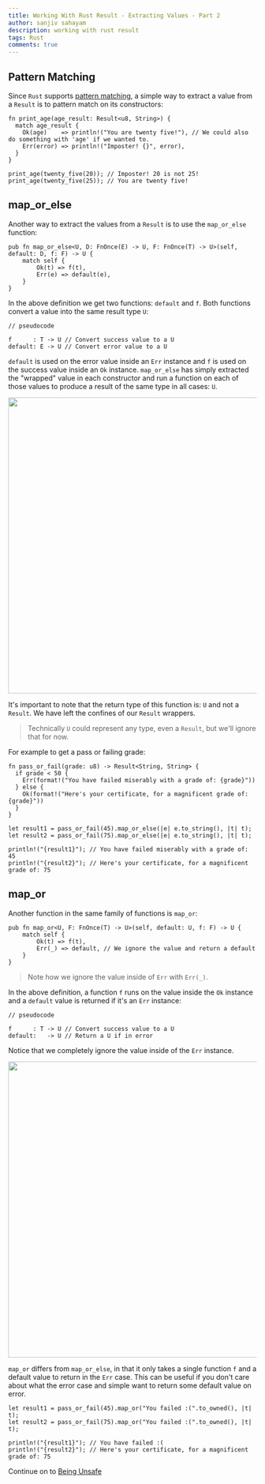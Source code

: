 ```yaml
---
title: Working With Rust Result - Extracting Values - Part 2
author: sanjiv sahayam
description: working with rust result
tags: Rust
comments: true
---
```



## Pattern Matching

Since `Rust` supports [pattern matching](https://doc.rust-lang.org/book/ch18-03-pattern-syntax.html), a simple way to extract a value from a `Result` is to pattern match on its constructors:

```{.rust .scrollx}
fn print_age(age_result: Result<u8, String>) {
  match age_result {
    Ok(age)    => println!("You are twenty five!"), // We could also do something with 'age' if we wanted to.
    Err(error) => println!("Imposter! {}", error),
  }
}

print_age(twenty_five(20)); // Imposter! 20 is not 25!
print_age(twenty_five(25)); // You are twenty five!
```

## map_or_else

Another way to extract the values from a `Result` is to use the `map_or_else` function:

```{.rust .scrollx}
pub fn map_or_else<U, D: FnOnce(E) -> U, F: FnOnce(T) -> U>(self, default: D, f: F) -> U {
    match self {
        Ok(t) => f(t),
        Err(e) => default(e),
    }
}
```

In the above definition we get two functions: `default` and `f`. Both functions convert a value into the same result type `U`:

```{.rust .scrollx}
// pseudocode

f      : T -> U // Convert success value to a U
default: E -> U // Convert error value to a U
```

 `default` is used on the error value inside an `Err` instance and `f` is used on the success value inside an `Ok` instance. `map_or_else` has simply extracted the "wrapped" value in each constructor and run a function on each of those values to produce a result of the same type in all cases: `U`.

<img src="/images/2024-01-24-working-with-rust-result/map-or-else.png" width="600" />


 It's important to note that the return type of this function is: `U` and not a `Result`. We have left the confines of our `Result` wrappers.

 > Technically `U` could represent any type, even a `Result`, but we'll ignore that for now.

For example to get a pass or failing grade:

```{.rust .scrollx}
fn pass_or_fail(grade: u8) -> Result<String, String> {
  if grade < 50 {
    Err(format!("You have failed miserably with a grade of: {grade}"))
  } else {
    Ok(format!("Here's your certificate, for a magnificent grade of: {grade}"))
  }
}

let result1 = pass_or_fail(45).map_or_else(|e| e.to_string(), |t| t);
let result2 = pass_or_fail(75).map_or_else(|e| e.to_string(), |t| t);

println!("{result1}"); // You have failed miserably with a grade of: 45
println!("{result2}"); // Here's your certificate, for a magnificent grade of: 75
```

## map_or

Another function in the same family of functions is `map_or`:

```{.rust .scrollx}
pub fn map_or<U, F: FnOnce(T) -> U>(self, default: U, f: F) -> U {
    match self {
        Ok(t) => f(t),
        Err(_) => default, // We ignore the value and return a default
    }
}
```

> Note how we ignore the value inside of `Err` with `Err(_)`.

In the above definition, a function `f` runs on the value inside the `Ok` instance and a `default` value is returned if it's an `Err` instance:

```{.rust .scrollx}
// pseudocode

f      : T -> U // Convert success value to a U
default:   -> U // Return a U if in error
```

Notice that we completely ignore the value inside of the `Err` instance.

<img src="/images/2024-01-24-working-with-rust-result/map-or.png" width="600" />

`map_or` differs from `map_or_else`, in that it only takes a single function `f` and a default value to return in the `Err` case. This can be useful if you don't care about what the error case  and simple want to return some default value on error.

```{.rust .scrollx}
let result1 = pass_or_fail(45).map_or("You failed :(".to_owned(), |t| t);
let result2 = pass_or_fail(75).map_or("You failed :(".to_owned(), |t| t);

println!("{result1}"); // You have failed :(
println!("{result2}"); // Here's your certificate, for a magnificent grade of: 75
```

Continue on to [Being Unsafe](2024-01-24-working-with-rust-result-part-3.html)

